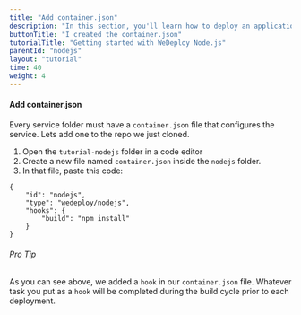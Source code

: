 ```yaml
---
title: "Add container.json"
description: "In this section, you'll learn how to deploy an application using WeDeploy Node.js."
buttonTitle: "I created the container.json"
tutorialTitle: "Getting started with WeDeploy Node.js"
parentId: "nodejs"
layout: "tutorial"
time: 40
weight: 4
---
```


#### Add container.json

Every service folder must have a `container.json` file that configures the service. Lets add one to the repo we just cloned. 

1. Open the `tutorial-nodejs` folder in a code editor
2. Create a new file named `container.json` inside the `nodejs` folder.
3. In that file, paste this code:

```application/json
{
	"id": "nodejs",
	"type": "wedeploy/nodejs",
	"hooks": {
		"build": "npm install"
	}
}

```

<aside>

###### <span class="icon-16-star"></span> Pro Tip

As you can see above, we added a `hook` in our `container.json` file. Whatever task you put as a `hook` will be completed during the build cycle prior to each deployment. 

</aside>
